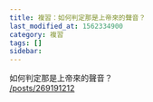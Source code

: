 ```yaml
---
title: 複習：如何判定那是上帝來的聲音？
last_modified_at: 1562334900
category: 複習
tags: []
sidebar: 
---
```


<p>如何判定那是上帝來的聲音？<br/>
<a href="/posts/269191212" target="_blank">/posts/269191212</a></p>
<p> </p>
